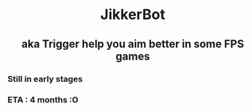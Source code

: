 <h1 align="center">JikkerBot</h1>
<h2 align="center">aka Trigger help you aim better in some FPS games</h2>

### Still in early stages
### ETA : 4 months :O
